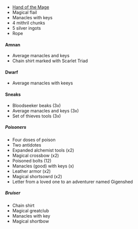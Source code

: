 - [Hand of the Mage](https://2e.aonprd.com/Equipment.aspx?ID=440)
- Magical flail
- Manacles with keys
- 4 mithril chunks
- 5 silver ingots
- Rope

#### Amnan

- Average manacles and keys
- Chain shirt marked with Scarlet Triad

#### Dwarf

- Average manacles with keeys

#### Sneaks

- Bloodseeker beaks (3x)
- Average manacles and keys (3x)
- Set of thieves tools (3x)

##### Poisoners

- Four doses of poison 
- Two antidotes
- Expanded alchemist tools (x2)
- Magical crossbow (x2)
- Poisoned bolts (12)
- Manacles (good) with keys (x)
- Leather armor (x2)
- Magical shortsowrd (x2)
- Letter from a loved one to an adventurer named Gigenshed

##### Bruiser

- Chain shirt
- Magical greatclub
- Manacles with key
- Magical shortbow
